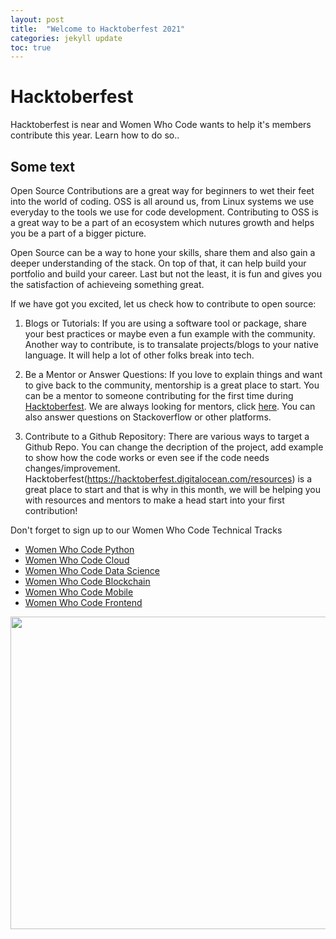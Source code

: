 ```yaml
---
layout: post
title:  "Welcome to Hacktoberfest 2021"
categories: jekyll update
toc: true
---
```

# Hacktoberfest
Hacktoberfest is near and Women Who Code wants to help it's members contribute this year. Learn how to do so..


## Some text 
Open Source Contributions are a great way for beginners to wet their feet into the world of coding. 
OSS is all around us, from Linux systems we use everyday to the tools we use for code development. 
Contributing to OSS is a great way to be a part of an ecosystem which nutures growth and helps you be a part of a bigger picture. 

Open Source can be a way to hone your skills, share them and also gain a deeper understanding of the stack. On top of that, it can help build your portfolio and build your career. Last but not the least, it is fun and gives you the satisfaction of achieveing something great.

If we have got you excited, let us check how to contribute to open source:

1. Blogs or Tutorials: If you are using a software tool or package, share your best practices or maybe even a fun example with the community. Another way to contribute, is to transalate projects/blogs to your native language. It will help a lot of other folks break into tech.

2. Be a Mentor or Answer Questions: If you love to explain things and want to give back to the community, mentorship is a great place to start. You can be a mentor to someone contributing for the first time during [Hacktoberfest](https://hacktoberfest.digitalocean.com/). We are always looking for mentors, click [here](https://forms.gle/hP8WzDH4KKHsz1S87). You can also answer questions on Stackoverflow or other platforms. 

3. Contribute to a Github Repository: There are various ways to target a Github Repo. You can change the decription of the project, add example to show how the code works or even see if the code needs changes/improvement. Hacktoberfest(https://hacktoberfest.digitalocean.com/resources) is a great place to start and that is why in this month, we will be helping you with resources and mentors to make a head start into your first contribution! 

Don't forget to sign up to our Women Who Code Technical Tracks
  - [Women Who Code Python](https://www.womenwhocode.com/python)
  - [Women Who Code Cloud](https://www.womenwhocode.com/cloud)
  - [Women Who Code Data Science](https://www.womenwhocode.com/datascience)
  - [Women Who Code Blockchain](https://www.womenwhocode.com/blockchain)
  - [Women Who Code Mobile](https://www.womenwhocode.com/mobile)
  - [Women Who Code Frontend](https://www.womenwhocode.com/frontend)

  <img src="{{site.baseurl}}/img/mainblog.png" width='1000' height='500'>
